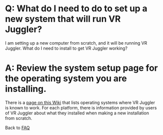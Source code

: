 # Q: What do I need to do to set up a new system that will run VR Juggler? #

I am setting up a new computer from scratch, and it will be running VR Juggler.  What do I need to install to get VR Juggler working?

# A: Review the system setup page for the operating system you are installing. #

There is a [page on this Wiki](SystemSetup.md) that lists operating systems where VR Juggler is known to work.  For each platform, there is information provided by users of VR Juggler about what they installed when making a new installation from scratch.

Back to [FAQ](LiveFaq.md)